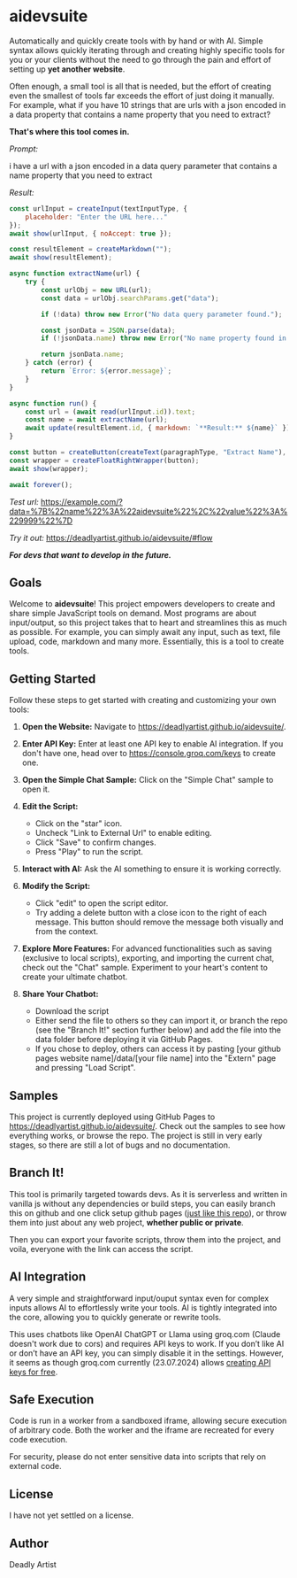 # aidevsuite
Automatically and quickly create tools with by hand or with AI. Simple syntax allows quickly iterating through and creating highly specific tools for you or your clients without the need to go through the pain and effort of setting up **yet another website**.

Often enough, a small tool is all that is needed, but the effort of creating even the smallest of tools far exceeds the effort of just doing it manually. For example, what if you have 10 strings that are urls with a json encoded in a data property that contains a name property that you need to extract?

**That's where this tool comes in.**

_Prompt:_

i have a url with a json encoded in a data query parameter that contains a name property that you need to extract

_Result:_

```javascript
const urlInput = createInput(textInputType, {
    placeholder: "Enter the URL here..."
});
await show(urlInput, { noAccept: true });

const resultElement = createMarkdown("");
await show(resultElement);

async function extractName(url) {
    try {
        const urlObj = new URL(url);
        const data = urlObj.searchParams.get("data");

        if (!data) throw new Error("No data query parameter found.");

        const jsonData = JSON.parse(data);
        if (!jsonData.name) throw new Error("No name property found in the JSON data.");

        return jsonData.name;
    } catch (error) {
        return `Error: ${error.message}`;
    }
}

async function run() {
    const url = (await read(urlInput.id)).text;
    const name = await extractName(url);
    await update(resultElement.id, { markdown: `**Result:** ${name}` });
}

const button = createButton(createText(paragraphType, "Extract Name"), run);
const wrapper = createFloatRightWrapper(button);
await show(wrapper);

await forever();
```

_Test url:_ https://example.com/?data=%7B%22name%22%3A%22aidevsuite%22%2C%22value%22%3A%229999%22%7D

_Try it out:_ https://deadlyartist.github.io/aidevsuite/#flow


_**For devs that want to develop in the future.**_

## Goals

Welcome to **aidevsuite**! This project empowers developers to create and share simple JavaScript tools on demand. Most programs are about input/output, so this project takes that to heart and streamlines this as much as possible. For example, you can simply await any input, such as text, file upload, code, markdown and many more. Essentially, this is a tool to create tools.

## Getting Started

Follow these steps to get started with creating and customizing your own tools:

1. **Open the Website:**
   Navigate to https://deadlyartist.github.io/aidevsuite/.

2. **Enter API Key:**
   Enter at least one API key to enable AI integration. If you don't have one, head over to https://console.groq.com/keys to create one.

3. **Open the Simple Chat Sample:**
   Click on the "Simple Chat" sample to open it.

4. **Edit the Script:**
   - Click on the "star" icon.
   - Uncheck "Link to External Url" to enable editing.
   - Click "Save" to confirm changes.
   - Press "Play" to run the script.

5. **Interact with AI:**
   Ask the AI something to ensure it is working correctly.

6. **Modify the Script:**
   - Click "edit" to open the script editor.
   - Try adding a delete button with a close icon to the right of each message. This button should remove the message both visually and from the context.

7. **Explore More Features:**
   For advanced functionalities such as saving (exclusive to local scripts), exporting, and importing the current chat, check out the "Chat" sample. Experiment to your heart's content to create your ultimate chatbot.

8. **Share Your Chatbot:**
    - Download the script
    - Either send the file to others so they can import it, or branch the repo (see the "Branch It!" section further below) and add the file into the data folder before deploying it via GitHub Pages.
    - If you chose to deploy, others can access it by pasting [your github pages website name]/data/[your file name] into the "Extern" page and pressing "Load Script".

## Samples

This project is currently deployed using GitHub Pages to https://deadlyartist.github.io/aidevsuite/. Check out the samples to see how everything works, or browse the repo. The project is still in very early stages, so there are still a lot of bugs and no documentation.

## Branch It!

This tool is primarily targeted towards devs. As it is serverless and written in vanilla js without any dependencies or build steps, you can easily branch this on github and one click setup github pages ([just like this repo](https://deadlyartist.github.io/aidevsuite/)), or throw them into just about any web project, **whether public or private**. 

Then you can export your favorite scripts, throw them into the project, and voila, everyone with the link can access the script.

## AI Integration

A very simple and straightforward input/ouput syntax even for complex inputs allows AI to effortlessly write your tools. AI is tightly integrated into the core, allowing you to quickly generate or rewrite tools.

This uses chatbots like OpenAI ChatGPT or Llama using groq.com (Claude doesn't work due to cors) and requires API keys to work. If you don’t like AI or don’t have an API key, you can simply disable it in the settings. However, it seems as though groq.com currently (23.07.2024) allows [creating API keys for free](https://console.groq.com/keys).

## Safe Execution

Code is run in a worker from a sandboxed iframe, allowing secure execution of arbitrary code. Both the worker and the iframe are recreated for every code execution.

For security, please do not enter sensitive data into scripts that rely on external code.

## License

I have not yet settled on a license.

## Author

Deadly Artist
